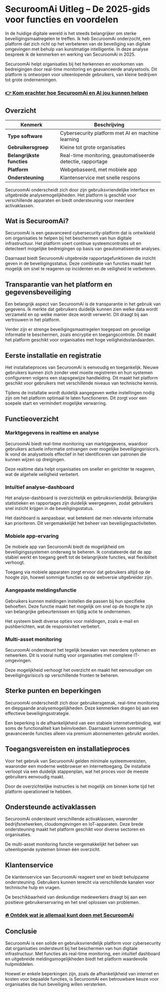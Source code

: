 # SecuroomAi Uitleg – De 2025-gids voor functies en voordelen
 

In de huidige digitale wereld is het steeds belangrijker om sterke beveiligingsmaatregelen te treffen. Ik heb SecuroomAi onderzocht, een platform dat zich richt op het verbeteren van de beveiliging van digitale omgevingen met behulp van kunstmatige intelligentie. In deze analyse bespreek ik de kenmerken en werking van SecuroomAi in 2025.

SecuroomAi helpt organisaties bij het herkennen en voorkomen van bedreigingen door real-time monitoring en geavanceerde analysetools. Dit platform is ontworpen voor uiteenlopende gebruikers, van kleine bedrijven tot grote ondernemingen.

### [👉 Kom erachter hoe SecuroomAi en AI jou kunnen helpen](https://tinyurl.com/2y9pkkh7)
## Overzicht

| Kenmerk               | Beschrijving                                         |
|-----------------------|-----------------------------------------------------|
| **Type software**      | Cybersecurity platform met AI en machine learning  |
| **Gebruikersgroep**    | Kleine tot grote organisaties                        |
| **Belangrijkste functies** | Real-time monitoring, geautomatiseerde detectie, rapportage |
| **Platform**           | Webgebaseerd, met mobiele app                        |
| **Ondersteuning**      | Klantenservice met snelle respons                    |

SecuroomAi onderscheidt zich door zijn gebruiksvriendelijke interface en uitgebreide analysemogelijkheden. Het platform is geschikt voor verschillende apparaten en biedt ondersteuning voor meerdere activaklassen.

## Wat is SecuroomAi?

SecuroomAi is een geavanceerd cybersecurity-platform dat is ontwikkeld om organisaties te helpen bij het beschermen van hun digitale infrastructuur. Het platform voert continue systeemcontroles uit en detecteert mogelijke bedreigingen op basis van geautomatiseerde analyses.

Daarnaast biedt SecuroomAi uitgebreide rapportagefunktionen die inzicht geven in de beveiligingsstatus. Deze combinatie van functies maakt het mogelijk om snel te reageren op incidenten en de veiligheid te verbeteren.

## Transparantie van het platform en gegevensbeveiliging

Een belangrijk aspect van SecuroomAi is de transparantie in het gebruik van gegevens. Ik merkte dat gebruikers duidelijk kunnen zien welke data wordt verzameld en op welke manier deze wordt verwerkt. Dit draagt bij aan vertrouwen in het platform.

Verder zijn er strenge beveiligingsmaatregelen toegepast om gevoelige informatie te beschermen, zoals encryptie en toegangscontrole. Dit maakt het platform geschikt voor organisaties met hoge veiligheidsstandaarden.

## Eerste installatie en registratie

Het installatieproces van SecuroomAi is eenvoudig en toegankelijk. Nieuwe gebruikers kunnen zich zonder veel moeite registreren en hun systemen configureren volgens een stapsgewijze handleiding. Dit maakt het platform geschikt voor gebruikers met verschillende niveaus van technische kennis.

Tijdens de installatie wordt duidelijk aangegeven welke instellingen nodig zijn om het platform optimaal te laten functioneren. Dit zorgt voor een soepele start en vermindert mogelijke verwarring.

## Functieoverzicht

### Marktgegevens in realtime en analyse

SecuroomAi biedt real-time monitoring van marktgegevens, waardoor gebruikers actuele informatie ontvangen over mogelijke beveiligingsrisico’s. Ik vond de analysetools effectief in het identificeren van patronen die kunnen wijzen op dreigingen.

Deze realtime data helpt organisaties om sneller en gerichter te reageren, wat de algehele veiligheid verbetert.

### Intuïtief analyse-dashboard

Het analyse-dashboard is overzichtelijk en gebruiksvriendelijk. Belangrijke statistieken en rapportages zijn duidelijk weergegeven, zodat gebruikers snel inzicht krijgen in de beveiligingsstatus.

Het dashboard is aanpasbaar, wat betekent dat men relevante informatie kan prioriteren. Dit vergemakkelijkt het beheer van beveiligingsactiviteiten.

### Mobiele app-ervaring

De mobiele app van SecuroomAi biedt de mogelijkheid om beveiligingssystemen onderweg te beheren. Ik constateerde dat de app stabiel werkt en toegang geeft tot de belangrijkste functies, wat flexibiliteit verhoogt.

Toegang via mobiele apparaten zorgt ervoor dat gebruikers altijd op de hoogte zijn, hoewel sommige functies op de webversie uitgebreider zijn.

### Aangepaste meldingsfunctie

Gebruikers kunnen meldingen instellen die passen bij hun specifieke behoeften. Deze functie maakt het mogelijk om snel op de hoogte te zijn van belangrijke gebeurtenissen en tijdig actie te ondernemen.

Het systeem biedt diverse opties voor meldingen, zoals e-mail en pushberichten, wat de responsiviteit verbetert.

### Multi-asset monitoring

SecuroomAi ondersteunt het tegelijk bewaken van meerdere systemen en netwerken. Dit is vooral nuttig voor organisaties met complexe IT-omgevingen.

Deze mogelijkheid verhoogt het overzicht en maakt het eenvoudiger om beveiligingsrisico’s op verschillende fronten te beheren.

## Sterke punten en beperkingen

SecuroomAi onderscheidt zich door gebruikersgemak, real-time monitoring en diepgaande analysemogelijkheden. Deze kenmerken dragen bij aan een effectieve beveiligingsstrategie.

Een beperking is de afhankelijkheid van een stabiele internetverbinding, wat soms de functionaliteit kan beïnvloeden. Daarnaast kunnen sommige geavanceerde functies alleen via premium abonnementen gebruikt worden.

## Toegangsvereisten en installatieproces

Voor het gebruik van SecuroomAi gelden minimale systeemvereisten, waaronder een moderne webbrowser en internettoegang. De installatie verloopt via een duidelijk stappenplan, wat het proces voor de meeste gebruikers eenvoudig maakt.

Door de overzichtelijke instructies is het mogelijk om binnen korte tijd het platform operationeel te hebben.

## Ondersteunde activaklassen

SecuroomAi ondersteunt verschillende activaklassen, waaronder bedrijfsnetwerken, cloudomgevingen en IoT-apparaten. Deze brede ondersteuning maakt het platform geschikt voor diverse sectoren en organisaties.

De multi-asset monitoring functie vergemakkelijkt het beheer van uiteenlopende systemen binnen één overzicht.

## Klantenservice

De klantenservice van SecuroomAi reageert snel en biedt behulpzame ondersteuning. Gebruikers kunnen terecht via verschillende kanalen voor technische hulp en vragen.

De beschikbaarheid van deskundige medewerkers draagt bij aan een positieve gebruikerservaring en het snel oplossen van problemen.

### [🔥 Ontdek wat je allemaal kunt doen met SecuroomAi](https://tinyurl.com/2y9pkkh7)
## Conclusie

SecuroomAi is een solide en gebruiksvriendelijk platform voor cybersecurity dat organisaties ondersteunt bij het beschermen van hun digitale infrastructuur. Met functies als real-time monitoring, een intuïtief dashboard en uitgebreide meldingsmogelijkheden biedt het platform waardevolle hulpmiddelen.

Hoewel er enkele beperkingen zijn, zoals de afhankelijkheid van internet en kosten voor bepaalde functies, is SecuroomAi een betrouwbare keuze voor organisaties die hun beveiliging willen versterken.
